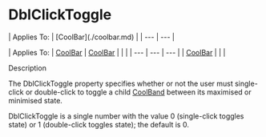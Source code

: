 




<h1 class="heading"><span class="name">DblClickToggle</span></h1>
| Applies To: | [CoolBar](./coolbar.md) |
| --- | ---  |

| Applies To: | [CoolBar](./coolbar.md) | [CoolBar](./coolbar.md) |  |  |
| --- | --- | ---  |
| [CoolBar](./coolbar.md) |  |  |


Description


The DblClickToggle property specifies whether or not the user must single-click or double-click to toggle a child [CoolBand](./coolband.md) between its maximised or minimised state.


DblClickToggle is a single number with the value 0 (single-click toggles state) or 1 (double-click toggles state); the default is 0.



